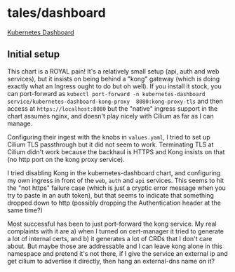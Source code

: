# tales/dashboard

[Kubernetes Dashboard](https://kubernetes.io/docs/tasks/access-application-cluster/web-ui-dashboard/)

## Initial setup

This chart is a ROYAL pain! It's a relatively small setup (api, auth and web services), but it insists on
being behind a "kong" gateway (which is doing exactly what an Ingress ought to do but oh well). If you
install it stock, you can port-forward as `kubectl port-forward -n kubernetes-dashboard service/kubernetes-dashboard-kong-proxy  8080:kong-proxy-tls`
and then access at `https://localhost:8080` but the "native" ingress support in the chart assumes
nginx, and doesn't play nicely with Cilium as far as I can manage.

Configuring their ingest with the knobs in `values.yaml`, I tried to set up Cilium TLS passthrough
but it did not seem to work. Terminating TLS at Cilium didn't work because the backhaul is HTTPS
and Kong insists on that (no http port on the kong proxy service).

I tried disabling Kong in the kubernetes-dashboard chart, and configuring my own ingress in
front of the `web`, `auth` and `api` services. This seems to hit the "not https" failure case
(which is just a cryptic error message when you try to paste in an auth token), but that seems
to indicate that something dropped down to http (possibly dropping the Authentication header
at the same time?)

Most successful has been to just port-forward the kong service. My real complaints with it
are a) when I turned on cert-manager it tried to generate a lot of internal certs, and b)
it generates a lot of CRDs that I don't care about. But maybe those are addressable and I can
leave kong alone in this namespace and pretend it's not there, if I give the service an
external ip and get cilium to advertise it directly, then hang an external-dns name on it?
